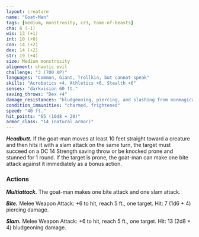 ```yaml
---
layout: creature
name: "Goat-Man"
tags: [medium, monstrosity, cr3, tome-of-beasts]
cha: 8 (-1)
wis: 13 (+1)
int: 10 (+0)
con: 14 (+2)
dex: 14 (+2)
str: 19 (+4)
size: Medium monstrosity
alignment: chaotic evil
challenge: "3 (700 XP)"
languages: "Common, Giant, Trollkin, but cannot speak"
skills: "Acrobatics +4, Athletics +6, Stealth +6"
senses: "darkvision 60 ft."
saving_throws: "Dex +4"
damage_resistances: "bludgeoning, piercing, and slashing from nonmagical weapons that aren't silvered"
condition_immunities: "charmed, frightened"
speed: "40 ft."
hit_points: "65 (10d8 + 20)"
armor_class: "14 (natural armor)"
---
```


***Headbutt.*** If the goat-man moves at least 10 feet straight toward a creature and then hits it with a slam attack on the same turn, the target must succeed on a DC 14 Strength saving throw or be knocked prone and stunned for 1 round. If the target is prone, the goat-man can make one bite attack against it immediately as a bonus action.

### Actions

***Multiattack.*** The goat-man makes one bite attack and one slam attack.

***Bite.*** Melee Weapon Attack: +6 to hit, reach 5 ft., one target. Hit: 7 (1d6 + 4) piercing damage.

***Slam.*** Melee Weapon Attack: +6 to hit, reach 5 ft., one target. Hit: 13 (2d8 + 4) bludgeoning damage.

